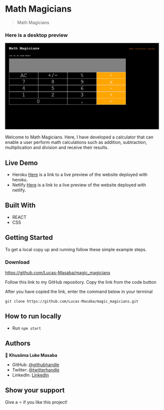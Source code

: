 # Math Magicians

> Math Magicians

### Here is a desktop preview
![screenshot](/screenshot.png)

Welcome to Math Magicians. Here, I have developed a calculator that can enable a user perform math calculations such as addition, subtraction, multiplication and division and receive their results. 

## Live Demo
- Heroku
  [Here](https://magic-magicians.herokuapp.com/) is a link to a live preview of the website deployed with heroku.
- Netlify
  [Here](https://hopeful-fermi-0b8cad.netlify.app/) is a link to a live preview of the website deployed with netlify.

## Built With

- REACT
- CSS



## Getting Started


To get a local copy up and running follow these simple example steps.

### Download 
https://github.com/Lucas-Masaba/magic_magicians
 
Follow this link to my GitHub repository. Copy the link from the code button
 
After you have copied the link, enter the command below in your terminal
 
`git clone https://github.com/Lucas-Masaba/magic_magicians.git`

## How to run locally

- Run `npm start` 


## Authors

👤 **Khusiima Luke Masaba**

- GitHub: [@githubhandle](https://github.com/Lucas-Masaba)
- Twitter: [@twitterhandle](https://twitter.com/MasabaLuke)
- LinkedIn: [LinkedIn](https://linkedin.com/in/khusiima-luke-masaba-59060a121)



## Show your support

Give a ⭐️ if you like this project! 

